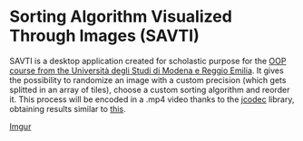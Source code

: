 # Sorting Algorithm Visualized Through Images (SAVTI)

SAVTI is a desktop application created for scholastic purpose for the [OOP course from the Università degli Studi di Modena e Reggio Emilia](https://github.com/nbicocchi/ooprogramming). 
It gives the possibility to randomize an image with a custom precision (which gets splitted in an array of tiles), choose a custom sorting algorithm and reorder it.
This process will be encoded in a .mp4 video thanks to the [jcodec](https://github.com/jcodec/jcodec) library, obtaining results similar to [this](https://youtu.be/4lyLJmZbQSA).

[Imgur](https://imgur.com/TMM4fyZ)
